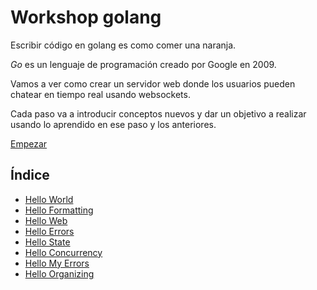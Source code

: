 # Workshop golang

Escribir código en golang es como comer una naranja.

_Go_ es un lenguaje de programación creado por Google en 2009.

Vamos a ver como crear un servidor web donde los usuarios pueden chatear en
tiempo real usando websockets.

Cada paso va a introducir conceptos nuevos y dar un objetivo a realizar usando
lo aprendido en ese paso y los anteriores.

[Empezar](00_HelloWorld/README.md)

## Índice

* [Hello World](00_HelloWorld)
* [Hello Formatting](01_HelloFormatting)
* [Hello Web](02_HelloWeb)
* [Hello Errors](03_HelloErrors)
* [Hello State](04_HelloState)
* [Hello Concurrency](05_HelloConcurrency)
* [Hello My Errors](06_HelloMyErrors)
* [Hello Organizing](07_Organizing)
